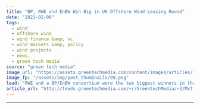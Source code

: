 ```yaml
---
title: "BP, RWE and EnBW Win Big in UK Offshore Wind Leasing Round"
date: "2021-02-08"
tags: 
  - wind
  - offshore wind
  - wind finance &amp; vc
  - wind markets &amp; policy
  - wind projects
  - news,
  - green tech media
source: "green tech media"
image_url: "https://assets.greentechmedia.com/content/images/articles/Innogy_RWE_Offshore_Wind_XL.jpg"
image_fp: "/assets/img/post_thumbnails/99.png"
lead: "RWE and a BP/EnBW consortium were the two biggest winners in the latest round of auctions to lease the rights to develop offshore wind farms off the U.K. coast. The results, announced Monday morning, revealed the “preferred bidder” status for enough  ..."
article_url: "http://feeds.greentechmedia.com/~r/GreentechMedia/~3/Mxf_AxviSfA/bp-rwe-and-enbw-win-big-in-uk-offshore-leasing-round"
---
```


---
